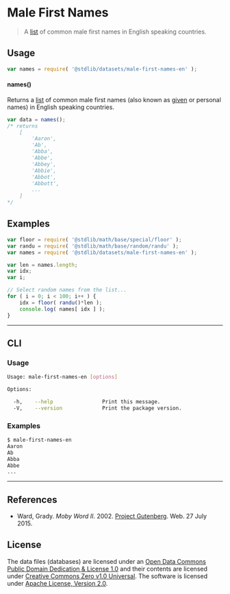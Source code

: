 # Male First Names

> A [list][moby-word] of common male first names in English speaking countries.


<section class="usage">

## Usage

``` javascript
var names = require( '@stdlib/datasets/male-first-names-en' );
```

#### names()

Returns a [list][moby-word] of common male first names (also known as [given][given-name] or personal names) in English speaking countries.

``` javascript
var data = names();
/* returns
    [
        'Aaron',
        'Ab',
        'Abba',
        'Abbe',
        'Abbey',
        'Abbie',
        'Abbot',
        'Abbott',
        ...
    ]
*/
```

<!-- </usage> -->


<section class="examples">

<!-- TODO: more creative example. -->

## Examples

``` javascript
var floor = require( '@stdlib/math/base/special/floor' );
var randu = require( '@stdlib/math/base/random/randu' );
var names = require( '@stdlib/datasets/male-first-names-en' );

var len = names.length;
var idx;
var i;

// Select random names from the list...
for ( i = 0; i < 100; i++ ) {
    idx = floor( randu()*len );
    console.log( names[ idx ] );
}
```

<!-- </examples> -->


---

<section class="cli">

## CLI

<section class="usage">

### Usage

``` bash
Usage: male-first-names-en [options]

Options:

  -h,    --help                Print this message.
  -V,    --version             Print the package version.
```

<!-- </usage> -->


<section class="examples">

### Examples

``` bash
$ male-first-names-en
Aaron
Ab
Abba
Abbe
...
```

<!-- </examples> -->

<!-- </cli> -->


---

<section class="references">

## References

* Ward, Grady. *Moby Word II*. 2002. [Project Gutenberg][moby-word]. Web. 27 July 2015.

<!-- </references> -->


<!-- <license> -->

## License

The data files (databases) are licensed under an [Open Data Commons Public Domain Dedication & License 1.0][pddl-1.0] and their contents are licensed under [Creative Commons Zero v1.0 Universal][cc0]. The software is licensed under [Apache License, Version 2.0][apache-license].

<!-- </license> -->


<section class="links">

[pddl-1.0]: http://opendatacommons.org/licenses/pddl/1.0/
[cc0]: https://creativecommons.org/publicdomain/zero/1.0
[apache-license]: https://www.apache.org/licenses/LICENSE-2.0

[given-name]: https://en.wikipedia.org/wiki/Given_name
[moby-word]: http://www.gutenberg.org/files/3201/3201.txt

<!-- </links> -->
